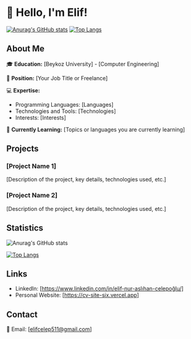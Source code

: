 # 👋 Hello, I'm Elif!

[![Anurag's GitHub stats](https://github-readme-stats.vercel.app/api?username=elif1906)](https://github.com/anuraghazra/github-readme-stats)
[![Top Langs](https://github-readme-stats.vercel.app/api/top-langs/?username=elif1906)](https://github.com/anuraghazra/github-readme-stats)

## About Me

🎓 **Education:** [Beykoz University] - [Computer Engineering]

💼 **Position:** [Your Job Title or Freelance]

💻 **Expertise:**
- Programming Languages: [Languages]
- Technologies and Tools: [Technologies]
- Interests: [Interests]

🌱 **Currently Learning:** [Topics or languages you are currently learning]

## Projects

### [Project Name 1]
[Description of the project, key details, technologies used, etc.]

### [Project Name 2]
[Description of the project, key details, technologies used, etc.]

## Statistics

![Anurag's GitHub stats](https://github-readme-stats.vercel.app/api?username=elif1906&show_icons=true&theme=radical)

[![Top Langs](https://github-readme-stats.vercel.app/api/top-langs/?username=elif1906&layout=compact)](https://github.com/anuraghazra/github-readme-stats)

## Links

- LinkedIn: [https://www.linkedin.com/in/elif-nur-aslıhan-celepoğlu/]
- Personal Website: [https://cv-site-six.vercel.app]

## Contact

📧 Email: [elifcelep511@gmail.com]


